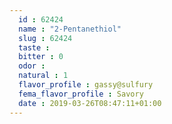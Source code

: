 ```yaml
---
  id : 62424
  name : "2-Pentanethiol"
  slug : 62424
  taste : 
  bitter : 0
  odor : 
  natural : 1
  flavor_profile : gassy@sulfury
  fema_flavor_profile : Savory
  date : 2019-03-26T08:47:11+01:00
---
```



